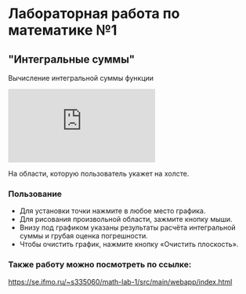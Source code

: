 # Лабораторная работа по математике №1
## "Интегральные суммы"

Вычисление интегральной суммы функции

![equation](http://www.sciweavers.org/tex2img.php?eq=f%28x%2Cy%29%20%3D%20%5Csinh%28%5Cfrac%7Bx%2B2y%7D%7B100%7D%29&bc=White&fc=Black&im=jpg&fs=12&ff=arev&edit=0)

На области, которую пользователь укажет на холсте.

### Пользование 
<ul>
<li> Для установки точки нажмите в любое место графика. </li>
<li>Для рисования произвольной области, зажмите кнопку мыши.</li>
<li>Внизу под графиком указаны результаты расчёта интегральной суммы и грубая оценка погрешности.</li>
<li>Чтобы очистить график, нажмите кнопку «Очистить плоскость».</li>
</ul>


### Также работу можно посмотреть по ссылке:

https://se.ifmo.ru/~s335060/math-lab-1/src/main/webapp/index.html
